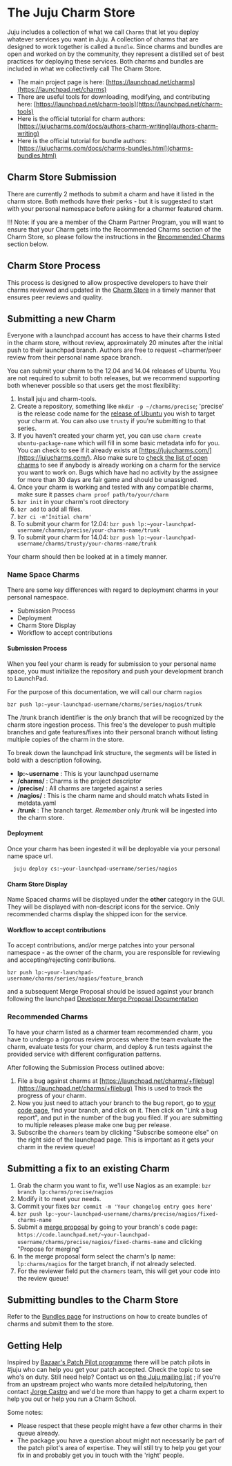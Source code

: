 # The Juju Charm Store

Juju includes a collection of what we call `Charms` that let you deploy whatever
services you want in Juju. A collection of charms that are designed to work
together is called a `Bundle`. Since charms and bundles are open and worked on
by the community, they represent a distilled set of best practices for deploying
these services. Both charms and bundles are included in what we collectively
call The Charm Store.

  - The main project page is here: [https://launchpad.net/charms](https://launchpad.net/charms)
  - There are useful tools for downloading, modifying, and contributing here: [https://launchpad.net/charm-tools](https://launchpad.net/charm-tools)
  - Here is the official tutorial for charm authors: [https://jujucharms.com/docs/authors-charm-writing](authors-charm-writing)
  - Here is the official tutorial for bundle authors: [https://jujucharms.com/docs/charms-bundles.html](charms-bundles.html)

## Charm Store Submission

There are currently 2 methods to submit a charm and have it listed in the charm
store. Both methods have their perks - but it is suggested to start with your
personal namespace before asking for a charmer featured charm.

!!! Note: if you are a member of the Charm Partner Program, you will want to ensure that your Charm gets into the Recommended Charms section of the Charm Store, so please follow the instructions in the [Recommended Charms](#recommended-charms) section below.

## Charm Store Process

This process is designed to allow prospective developers to have their charms
reviewed and updated in the [Charm Store](https://jujucharms.com) in a timely
manner that ensures peer reviews and quality.

## Submitting a new Charm

Everyone with a launchpad account has access to have their charms listed in the
charm store, without review, approximately 20 minutes after the initial push to
their launchpad branch. Authors are free to request ~charmer/peer review from
their personal name space branch.


You can submit your charm to the 12.04 and 14.04 releases of Ubuntu. You are not
 required to submit to both releases, but we recommend supporting both whenever
 possible so that users get the most flexibility:

  1. Install juju and charm-tools.
  1. Create a repository, something like `mkdir -p ~/charms/precise`; 'precise' is the release code name for the [release of Ubuntu](http://releases.ubuntu.com) you wish to target your charm at. You can also use `trusty` if you're submitting to that series.
  1. If you haven't created your charm yet, you can use `charm create ubuntu-package-name` which will fill in some basic metadata info for you. You can check to see if it already exists at [https://jujucharms.com/](https://jujucharms.com/). Also make sure to [check the list of open charms](http://goo.gl/mvtPh) to see if anybody is already working on a charm for the service you want to work on. Bugs which have had no activity by the assignee for more than 30 days are fair game and should be unassigned.
  1. Once your charm is working and tested with any compatible charms, make sure it passes `charm proof path/to/your/charm`
  1. `bzr init` in your charm's root directory
  1. `bzr add` to add all files.
  1. `bzr ci -m'Initial charm'`
  1. To submit your charm for 12.04: `bzr push lp:~your-launchpad-username/charms/precise/your-charms-name/trunk`
  1. To submit your charm for 14.04: `bzr push lp:~your-launchpad-username/charms/trusty/your-charms-name/trunk`


Your charm should then be looked at in a timely manner.

### Name Space Charms

There are some key differences with regard to deployment charms in your personal
namespace.

  - Submission Process
  - Deployment
  - Charm Store Display
  - Workflow to accept contributions


#### Submission Process

When you feel your charm is ready for submission to your personal name space,
you must initialize the repository and push your development branch to LaunchPad.

For the purpose of this documentation, we will call our charm `nagios`

    bzr push lp:~your-launchpad-username/charms/series/nagios/trunk

The /trunk branch identifier is the *only* branch that will be recognized by the
charm store ingestion process. This free's the developer to push multiple branches
and gate features/fixes into their personal branch without listing multiple copies
of the charm in the store.

To break down the launchpad link structure, the segments will be listed in bold
with a description following.

  - **lp:~username** : This is your launchpad username
  - **/charms/** : Charms is the project descriptor
  - **/precise/** : All charms are targeted against a series
  - **/nagios/** : This is the charm name and should match whats listed in metdata.yaml
  - **/trunk** : The branch target. *Remember* only /trunk will be ingested into the charm store.

#### Deployment

Once your charm has been ingested it will be deployable via your personal name space
url.

      juju deploy cs:~your-launchpad-username/series/nagios

#### Charm Store Display

Name Spaced charms will be displayed under the **other** category in the GUI.
They will be displayed with non-descript icons for the service. Only
recommended charms display the shipped icon for the service.

#### Workflow to accept contributions

To accept contributions, and/or merge patches into your personal namespace - as
the owner of the charm, you are responsible for reviewing and accepting/rejecting
contributions.

    bzr push lp:~your-launchpad-username/charms/series/nagios/feature_branch

and a subsequent Merge Proposal should be issued against your branch following
the launchpad [Developer Merge Proposal Documentation](https://dev.launchpad.net/UsingMergeProposals)


### Recommended Charms

To have your charm listed as a charmer team recommended charm, you have to
undergo a rigorous review process where the team evaluate the charm, evaluate 
tests for your charm, and deploy & run tests against the provided service with
different configuration patterns.

After following the Submission Process outlined above:

  1. File a bug against charms at [https://launchpad.net/charms/+filebug](https://launchpad.net/charms/+filebug) This is used to track the progress of your charm.
  1. Now you just need to attach your branch to the bug report, go to [your code page](https://code.launchpad.net/people/+me), find your branch, and click on it. Then click on "Link a bug report", and put in the number of the bug you filed. If you are submitting to multiple releases please make one bug per release.
  1. Subscribe the `charmers` team by clicking "Subscribe someone else" on the right side of the launchpad page. This is important as it gets your charm in the review queue!


## Submitting a fix to an existing Charm

  1. Grab the charm you want to fix, we'll use Nagios as an example: `bzr branch lp:charms/precise/nagios`
  1. Modify it to meet your needs.
  1. Commit your fixes `bzr commit -m 'Your changelog entry goes here'`
  1. `bzr push lp:~your-launchpad-username/charms/precise/nagios/fixed-charms-name`
  1. Submit a [merge proposal](https://help.launchpad.net/BranchMergeProposals) by going to your branch's code page: `https://code.launchpad.net/~your-launchpad-username/charms/precise/nagios/fixed-charms-name` and clicking "Propose for merging"
  1. In the merge proposal form select the charm's lp name: `lp:charms/nagios` for the target branch, if not already selected.
  1. For the reviewer field put the `charmers` team, this will get your code into the review queue!

## Submitting bundles to the Charm Store

Refer to the [Bundles page](charms-bundles.html) for instructions on how to
create bundles of charms and submit them to the store.

## Getting Help

Inspired by [Bazaar's Patch Pilot
programme](http://wiki.bazaar.canonical.com/PatchPilot) there will be patch
pilots in #juju who can help you get your patch accepted. Check the topic to see
who's on duty. Still need help? Contact us on [the Juju mailing
list](https://lists.ubuntu.com/mailman/listinfo/juju) ; if you're from an
upstream project who wants more detailed help/tutoring, then contact [Jorge
Castro](http://launchpad.net/~jorge) and we'd be more than happy to get a charm
expert to help you out or help you run a Charm School.

Some notes:

  - Please respect that these people might have a few other charms in their queue already.
  - The package you have a question about might not necessarily be part of the patch pilot's area of expertise. They will still try to help you get your fix in and probably get you in touch with the 'right' people.
